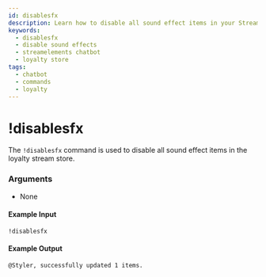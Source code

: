 ```yaml
---
id: disablesfx 
description: Learn how to disable all sound effect items in your StreamElements loyalty store using the !disablesfx command. Easily manage your stream's audio with this simple chatbot command.
keywords:
  - disablesfx
  - disable sound effects
  - streamelements chatbot
  - loyalty store
tags:
  - chatbot
  - commands
  - loyalty
---
```


# !disablesfx

The `!disablesfx` command is used to disable all sound effect items in the loyalty stream store.

### Arguments

- None

#### Example Input

```
!disablesfx
```

#### Example Output

```
@Styler, successfully updated 1 items. 
```
